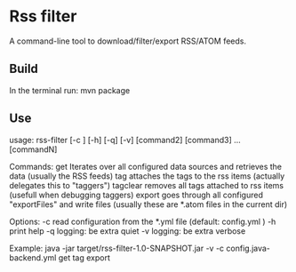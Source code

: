 Rss filter
==========
A command-line tool to download/filter/export RSS/ATOM feeds.

## Build
In the terminal run:
    mvn package

## Use
 usage: rss-filter [-c <file>] [-h] [-q] [-v] <command> [command2] [command3] ... [commandN]

 Commands:
 get		Iterates over all configured data sources and retrieves the data (usually the RSS feeds)
 tag		attaches the tags to the rss items (actually delegates this to "taggers")
 tagclear	removes all tags attached to rss items (usefull when debugging taggers)
 export		goes through all configured "exportFiles" and write files (usually these are *.atom files in the current dir)

 Options:
 -c <file>   read configuration from the *.yml file (default: config.yml )
 -h          print help
 -q          logging: be extra quiet
 -v          logging: be extra verbose

 Example:
 java -jar target/rss-filter-1.0-SNAPSHOT.jar -v -c config.java-backend.yml get tag export 

